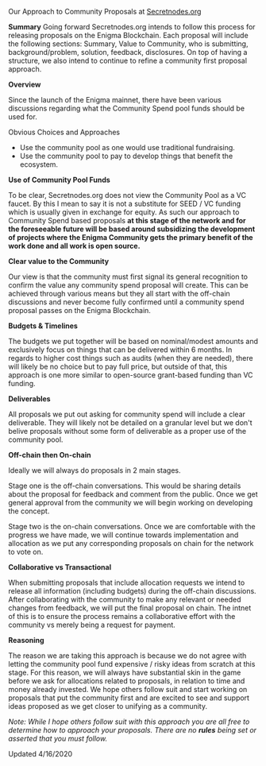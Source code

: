 Our Approach to Community Proposals at [Secretnodes.org ](https://secretnodes.org)

**Summary**
Going forward Secretnodes.org intends to follow this process for releasing proposals on the Enigma Blockchain. Each proposal will include the following sections: Summary, Value to Community, who is submitting, background/problem, solution, feedback, disclosures. On top of having a structure, we also intend to continue to refine a community first proposal approach.

**Overview**

Since the launch of the Enigma mainnet, there have been various discussions regarding what the Community Spend pool funds should be used for.

Obvious Choices and Approaches

* Use the community pool as one would use traditional fundraising.
* Use the community pool to pay to develop things that benefit the ecosystem.

**Use of Community Pool Funds**

To be clear, Secretnodes.org does not view the Community Pool as a VC faucet. By this I mean to say it is not a substitute for SEED / VC funding which is usually given in exchange for equity. As such our approach to Community Spend based proposals **at this stage of the network and for the foreseeable future will be based around subsidizing the development of projects where the Enigma Community gets the primary benefit of the work done and all work is open source.**

**Clear value to the Community**

Our view is that the community must first signal its general recognition to confirm the value any community spend proposal will create. This can be achieved through various means but they all start with the off-chain discussions and never become fully confirmed until a community spend proposal passes on the Enigma Blockchain.

**Budgets & Timelines**

The budgets we put together will be based on nominal/modest amounts and exclusively focus on things that can be delivered within 6 months. In regards to higher cost things such as audits (when they are needed), there will likely be no choice but to pay full price, but outside of that, this approach is one more similar to open-source grant-based funding than VC funding.

**Deliverables**

All proposals we put out asking for community spend will include a clear deliverable. They will likely not be detailed on a granular level but we don't belive proposals without some form of deliverable as a proper use of the community pool.

**Off-chain then On-chain**

Ideally we will always do proposals in 2 main stages.

Stage one is the off-chain conversations. This would be sharing details about the proposal for feedback and comment from the public. Once we get general approval from the community we will begin working on developing the concept.

Stage two is the on-chain conversations. Once we are comfortable with the progress we have made, we will continue towards implementation and allocation as we put any corresponding proposals on chain for the network to vote on.

**Collaborative vs Transactional**

When submitting proposals that include allocation requests we intend to release all information (including budgets) during the off-chain discussions. After collaborating with the community to make any relevant or needed changes from feedback, we will put the final proposal on chain. The intnet of this is to ensure the process remains a collaborative effort with the community vs merely being a request for payment.

**Reasoning** 

The reason we are taking this approach is because we do not agree with letting the community pool fund expensive / risky ideas from scratch at this stage. For this reason, we will always have substantial skin in the game before we ask for allocations related to proposals, in relation to time and money already invested. We hope others follow suit and start working on proposals that put the community first and are excited to see and support ideas proposed as we get closer to unifying as a community.

*Note: While I hope others follow suit with this approach you are all free to determine how to approach your proposals. There are no **rules** being set or asserted that you must follow.*

Updated 4/16/2020